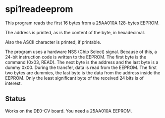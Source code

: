 # spi1readeeprom

This program reads the first 16 bytes from a 25AA010A 128-bytes EEPROM.

The address is printed, as is the content of the byte, in hexadecimal.

Also the ASCII character is printed, if printable.

The program uses a hardware NSS (Chip Select) signal. Because of this,
a 24-bit instruction code is written to the EEPROM. The first byte is
the command (0x03, READ). The next byte is the address and the last
byte is a dummy 0x00. During the transfer, data is read from the EEPROM.
The first two bytes are dummies, the last byte is the data from the 
address inside the EEPROM. Only the least significant byte of the received
24 bits is of interest.

## Status

Works on the DE0-CV board. You need a 25AA010A EEPROM.
